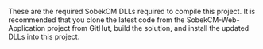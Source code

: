 These are the required SobekCM DLLs required to compile this project. It is recommended that you clone the latest code from the
SobekCM-Web-Application project from GitHut, build the solution, and install the updated DLLs into this project. 
